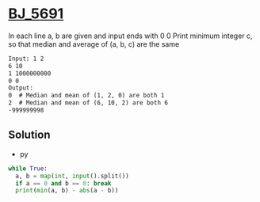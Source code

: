 # [BJ_5691](https://acmicpc.net/problem/5691)

In each line a, b are given and input ends with 0 0
Print minimum integer c, so that median and average of (a, b, c) are the same

```txt
Input: 1 2
6 10
1 1000000000
0 0
Output:
0  # Median and mean of (1, 2, 0) are both 1
2  # Median and mean of (6, 10, 2) are both 6
-999999998
```

## Solution

* py

```py
while True:
  a, b = map(int, input().split())
  if a == 0 and b == 0: break
  print(min(a, b) - abs(a - b))
```
